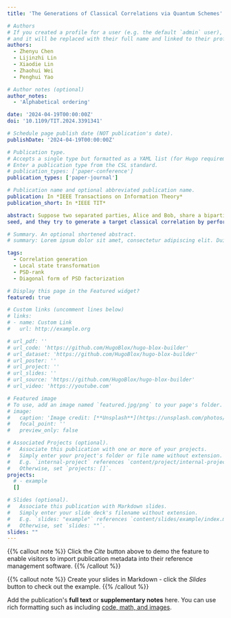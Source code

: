 ```yaml
---
title: 'The Generations of Classical Correlations via Quantum Schemes'

# Authors
# If you created a profile for a user (e.g. the default `admin` user), write the username (folder name) here
# and it will be replaced with their full name and linked to their profile.
authors:
  - Zhenyu Chen
  - Lijinzhi Lin
  - Xiaodie Lin
  - Zhaohui Wei
  - Penghui Yao

# Author notes (optional)
author_notes:
  - 'Alphabetical ordering'

date: '2024-04-19T00:00:00Z'
doi: '10.1109/TIT.2024.3391341'

# Schedule page publish date (NOT publication's date).
publishDate: '2024-04-19T00:00:00Z'

# Publication type.
# Accepts a single type but formatted as a YAML list (for Hugo requirements).
# Enter a publication type from the CSL standard.
# publication_types: ['paper-conference']
publication_types: ['paper-journal']

# Publication name and optional abbreviated publication name.
publication: In *IEEE Transactions on Information Theory*
publication_short: In *IEEE TIT*

abstract: Suppose two separated parties, Alice and Bob, share a bipartite quantum state or a classical correlation called a
seed, and they try to generate a target classical correlation by performing local quantum or classical operations on the seed, i.e., any communications are not allowed. We consider the following fundamental problem about this setting: whether Alice and Bob can use a given seed to generate a target classical correlation. We show that this problem has rich mathematical structures. Firstly, we prove that even if the seed is a pure bipartite state, the above decision problem is already NP-hard and a similar conclusion can also be drawn when the seed is also a classical correlation, implying that this problem is hard to solve generally. Furthermore, we prove that when the seed is a pure quantum state, solving the problem is equivalent to finding out whether the target classical correlation has some diagonal form of positive semi-definite factorizations that matches the seed pure state, revealing an interesting connection between the current problem and optimization theory. Based on this observation and other insights, we give several necessary conditions where the seed pure state has to satisfy to generate the target classical correlation, and it turns out that these conditions can also be generalized to the case that the seed is a mixed quantum state. Lastly, since diagonal forms of positive semi-definite factorizations play a crucial role in solving the problem, we develop an algorithm that can compute them for an arbitrary classical correlation, which has decent performance on the cases we test.

# Summary. An optional shortened abstract.
# summary: Lorem ipsum dolor sit amet, consectetur adipiscing elit. Duis posuere tellus ac convallis placerat. Proin tincidunt magna sed ex sollicitudin condimentum.

tags:
  - Correlation generation
  - Local state transformation
  - PSD-rank
  - Diagonal form of PSD factorization

# Display this page in the Featured widget?
featured: true

# Custom links (uncomment lines below)
# links:
# - name: Custom Link
#   url: http://example.org

# url_pdf: ''
# url_code: 'https://github.com/HugoBlox/hugo-blox-builder'
# url_dataset: 'https://github.com/HugoBlox/hugo-blox-builder'
# url_poster: ''
# url_project: ''
# url_slides: ''
# url_source: 'https://github.com/HugoBlox/hugo-blox-builder'
# url_video: 'https://youtube.com'

# Featured image
# To use, add an image named `featured.jpg/png` to your page's folder.
# image:
#   caption: 'Image credit: [**Unsplash**](https://unsplash.com/photos/pLCdAaMFLTE)'
#   focal_point: ''
#   preview_only: false

# Associated Projects (optional).
#   Associate this publication with one or more of your projects.
#   Simply enter your project's folder or file name without extension.
#   E.g. `internal-project` references `content/project/internal-project/index.md`.
#   Otherwise, set `projects: []`.
projects:
  # - example
  []

# Slides (optional).
#   Associate this publication with Markdown slides.
#   Simply enter your slide deck's filename without extension.
#   E.g. `slides: "example"` references `content/slides/example/index.md`.
#   Otherwise, set `slides: ""`.
slides: ""
---
```


{{% callout note %}}
Click the _Cite_ button above to demo the feature to enable visitors to import publication metadata into their reference management software.
{{% /callout %}}

{{% callout note %}}
Create your slides in Markdown - click the _Slides_ button to check out the example.
{{% /callout %}}

Add the publication's **full text** or **supplementary notes** here. You can use rich formatting such as including [code, math, and images](https://docs.hugoblox.com/content/writing-markdown-latex/).
